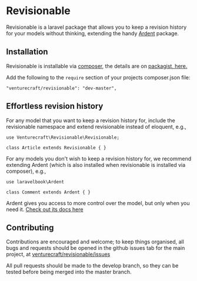 # Revisionable

Revisionable is a laravel package that allows you to keep a revision history for your models without thinking, extending the handy [Ardent](https://github.com/laravelbook/ardent) package.

## Installation

Revisionable is installable via [composer](http://getcomposer.org/doc/00-intro.md), the details are on [packagist, here.](https://packagist.org/packages/venturecraft/revisionable)

Add the following to the `require` section of your projects composer.json file:
```
"venturecraft/revisionable": "dev-master",
```

## Effortless revision history

For any model that you want to keep a revision history for, include the revisionable namespace and extend revisionable instead of eloquent, e.g., 
````
use Venturecraft\Revisionable\Revisionable;

class Article extends Revisionable { }
````

For any models you don't wish to keep a revision history for, we recommend extending Ardent (which is also installed when revisionable is installed via composer), e.g., 

````
use laravelbook\Ardent

class Comment extends Ardent { }
````

Ardent gives you access to more control over the model, but only when you need it. [Check out its docs here](https://github.com/laravelbook/ardent)


## Contributing

Contributions are encouraged and welcome; to keep things organised, all bugs and requests should be
opened in the github issues tab for the main project, at [venturecraft/revisionable/issues](https://github.com/venturecraft/revisionable/issues)

All pull requests should be made to the develop branch, so they can be tested before being merged into the master branch.
